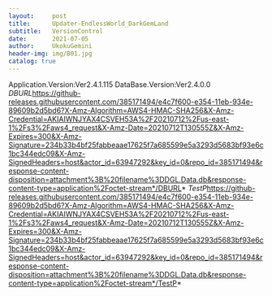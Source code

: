 ```yaml
---
layout:     post
title:      Updater-EndlessWorld_DarkGemLand
subtitle:   VersionControl
date:       2021-07-05
author:     UkokuGemini
header-img: img/B01.jpg
catalog: true
---
```


Application.Version:Ver2.4.1.115
DataBase.Version:Ver2.4.0.0
*DBURL*https://github-releases.githubusercontent.com/385171494/e4c7f600-e354-11eb-934e-89609b2d5bd6?X-Amz-Algorithm=AWS4-HMAC-SHA256&X-Amz-Credential=AKIAIWNJYAX4CSVEH53A%2F20210712%2Fus-east-1%2Fs3%2Faws4_request&X-Amz-Date=20210712T130555Z&X-Amz-Expires=300&X-Amz-Signature=234b33b4bf25fabbeaae17625f7a685599e5a3293d5683bf93e6c1bc344edc09&X-Amz-SignedHeaders=host&actor_id=63947292&key_id=0&repo_id=385171494&response-content-disposition=attachment%3B%20filename%3DDGL.Data.db&response-content-type=application%2Foctet-stream*/DBURL*
*TestP*https://github-releases.githubusercontent.com/385171494/e4c7f600-e354-11eb-934e-89609b2d5bd6?X-Amz-Algorithm=AWS4-HMAC-SHA256&X-Amz-Credential=AKIAIWNJYAX4CSVEH53A%2F20210712%2Fus-east-1%2Fs3%2Faws4_request&X-Amz-Date=20210712T130555Z&X-Amz-Expires=300&X-Amz-Signature=234b33b4bf25fabbeaae17625f7a685599e5a3293d5683bf93e6c1bc344edc09&X-Amz-SignedHeaders=host&actor_id=63947292&key_id=0&repo_id=385171494&response-content-disposition=attachment%3B%20filename%3DDGL.Data.db&response-content-type=application%2Foctet-stream*/TestP*